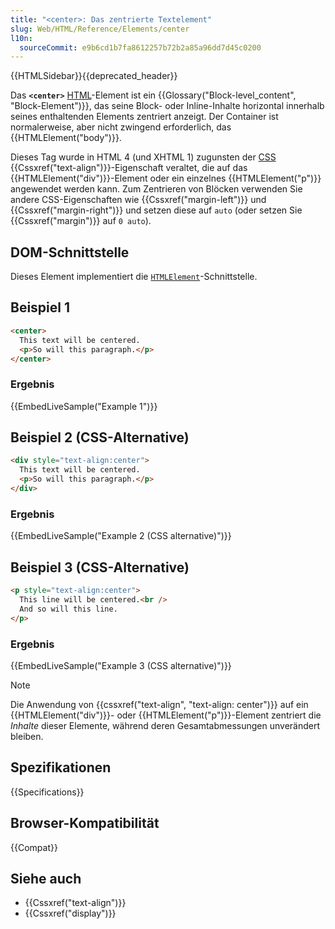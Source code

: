 ```yaml
---
title: "<center>: Das zentrierte Textelement"
slug: Web/HTML/Reference/Elements/center
l10n:
  sourceCommit: e9b6cd1b7fa8612257b72b2a85a96dd7d45c0200
---
```


{{HTMLSidebar}}{{deprecated_header}}

Das **`<center>`** [HTML](/de/docs/Web/HTML)-Element ist ein {{Glossary("Block-level_content", "Block-Element")}}, das seine Block- oder Inline-Inhalte horizontal innerhalb seines enthaltenden Elements zentriert anzeigt. Der Container ist normalerweise, aber nicht zwingend erforderlich, das {{HTMLElement("body")}}.

Dieses Tag wurde in HTML 4 (und XHTML 1) zugunsten der [CSS](/de/docs/Web/CSS) {{Cssxref("text-align")}}-Eigenschaft veraltet, die auf das {{HTMLElement("div")}}-Element oder ein einzelnes {{HTMLElement("p")}} angewendet werden kann. Zum Zentrieren von Blöcken verwenden Sie andere CSS-Eigenschaften wie {{Cssxref("margin-left")}} und {{Cssxref("margin-right")}} und setzen diese auf `auto` (oder setzen Sie {{Cssxref("margin")}} auf `0 auto`).

## DOM-Schnittstelle

Dieses Element implementiert die [`HTMLElement`](/de/docs/Web/API/HTMLElement)-Schnittstelle.

## Beispiel 1

```html
<center>
  This text will be centered.
  <p>So will this paragraph.</p>
</center>
```

### Ergebnis

{{EmbedLiveSample("Example 1")}}

## Beispiel 2 (CSS-Alternative)

```html
<div style="text-align:center">
  This text will be centered.
  <p>So will this paragraph.</p>
</div>
```

### Ergebnis

{{EmbedLiveSample("Example 2 (CSS alternative)")}}

## Beispiel 3 (CSS-Alternative)

```html
<p style="text-align:center">
  This line will be centered.<br />
  And so will this line.
</p>
```

### Ergebnis

{{EmbedLiveSample("Example 3 (CSS alternative)")}}

> [!NOTE]
> Die Anwendung von {{cssxref("text-align", "text-align: center")}} auf ein {{HTMLElement("div")}}- oder {{HTMLElement("p")}}-Element zentriert die _Inhalte_ dieser Elemente, während deren Gesamtabmessungen unverändert bleiben.

<!-- ## Technische Zusammenfassung -->

## Spezifikationen

{{Specifications}}

## Browser-Kompatibilität

{{Compat}}

## Siehe auch

- {{Cssxref("text-align")}}
- {{Cssxref("display")}}
